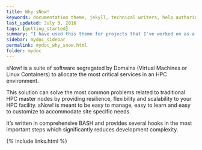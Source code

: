 ```yaml
---
title: Why sNow!
keywords: documentation theme, jekyll, technical writers, help authoring tools, hat replacements
last_updated: July 3, 2016
tags: [getting_started]
summary: "I have used this theme for projects that I've worked on as a professional technical writer."
sidebar: mydoc_sidebar
permalink: mydoc_why_snow.html
folder: mydoc
---
```

sNow! is a suite of software segregated by Domains (Virtual Machines or Linux Containers) to allocate the most critical services in an HPC environment.

This solution can solve the most common problems related to traditional HPC master nodes by providing resilience, flexibility and scalability to your HPC facility. sNow! is meant to be easy to manage, easy to learn and easy to customize to accommodate site specific needs.

It’s written in comprehensive BASH and provides several hooks in the most important steps which significantly reduces development complexity.

{% include links.html %}
